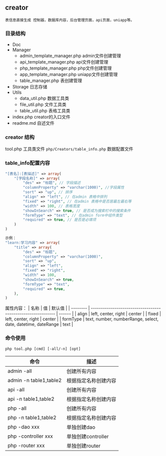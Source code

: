 ## creator
    表信息直接生成 控制器，数据库内容，后台管理页面，api页面，uniapp等。

### 目录结构
+ Doc
+ Manager 
  + admin_template_manager.php admin文件创建管理
  + api_template_manager.php api文件创建管理
  + php_template_manager.php php文件创建管理
  + app_template_manager.php uniapp文件创建管理
  + table_manager.php 表创建管理
+ Storage 日志存储
+ Utils
  + data_util.php 数据工具类
  + file_util.php 文件工具类
  + table_util.php 表格工具类
+ index.php creator的入口文件
+ readme.md 自述文件

### creator 结构
tool.php 工具类文件
``` php/Creators/table_info.php ``` 数据配置文件

### table_info配置内容
```php
"[表名]:[表描述]" => array(
    "[字段名称]" => array(
        "des" => "标题", // 字段描述
        "columnProperty" => "varchar(1000)", //字段属性
        "sort" => "up", // 排序
        "align" => "left", // 在admin 表格中排列
        "fixed" => "right", // 在admin 表格中是否居最左最右等
        "width" => 100, // 表格宽度
        "showInSearch" => true, // 是否成为搜索栏中的搜索条件
        "formType" => "text", // 在admin form中组件类型
        "required" => true, // 是否是必填项
    )
)

示例：
"learn:学习内容" => array(
    "title" => array(
        "des" => "标题",
        "columnProperty" => "varchar(1000)",
        "sort" => "up",
        "align" => "left",
        "fixed" => "right",
        "width" => 100,
        "showInSearch" => true,
        "formType" => "text",
        "required" => true,
    ),
)
```
属性内容：
| 名称     | 值                                                           | 默认值 |
| -------- | ------------------------------------------------------------ | ------ |
| align    | left, center, right                                          | center |
| fixed    | left, center, right                                          | center |
| formType | text, number, numberRange, select, date, datetime, dateRange | text   |

### 命令使用
```
php tool.php [cmd] [-all/-n] [opt]
```

| 命令                   | 描述                 |
| ---------------------- | -------------------- |
| admin -all             | 创建所有内容         |
| admin -n table1,table2 | 根据指定名称创建内容 |
| api -all               | 创建所有内容         |
| api -n table1,table2   | 根据指定名称创建内容 |
| php -all               | 创建所有内容         |
| php -n table1,table2   | 根据指定名称创建内容 |
| php -dao xxx           | 单独创建dao          |
| php -controller xxx    | 单独创建controller   |
| php -router xxx        | 单独创建router       |